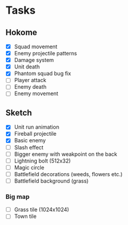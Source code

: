 # Tasks

## Hokome

- [x] Squad movement
- [x] Enemy projectile patterns
- [x] Damage system
- [x] Unit death
- [x] Phantom squad bug fix
- [ ] Player attack
- [ ] Enemy death
- [ ] Enemy movement

## Sketch

- [x] Unit run animation
- [x] Fireball projectile
- [x] Basic enemy
- [ ] Slash effect
- [ ] Bigger enemy with weakpoint on the back
- [ ] Lightning bolt (512x32)
- [ ] Magic circle
- [ ] Battlefield decorations (weeds, flowers etc.)
- [ ] Battlefield background (grass)

### Big map

- [ ] Grass tile (1024x1024)
- [ ] Town tile

